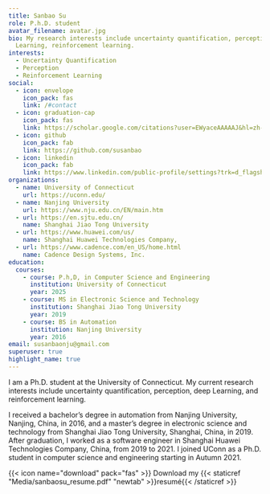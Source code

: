 ```yaml
---
title: Sanbao Su
role: P.h.D. student
avatar_filename: avatar.jpg
bio: My research interests include uncertainty quantification, perception, deep
  Learning, reinforcement learning.
interests:
  - Uncertainty Quantification
  - Perception
  - Reinforcement Learning
social:
  - icon: envelope
    icon_pack: fas
    link: /#contact
  - icon: graduation-cap
    icon_pack: fas
    link: https://scholar.google.com/citations?user=EWyaceAAAAAJ&hl=zh-CN
  - icon: github
    icon_pack: fab
    link: https://github.com/susanbao
  - icon: linkedin
    icon_pack: fab
    link: https://www.linkedin.com/public-profile/settings?trk=d_flagship3_profile_self_view_public_profile
organizations:
  - name: University of Connecticut
    url: https://uconn.edu/
  - name: Nanjing University
    url: https://www.nju.edu.cn/EN/main.htm
  - url: https://en.sjtu.edu.cn/
    name: Shanghai Jiao Tong University
  - url: https://www.huawei.com/us/
    name: Shanghai Huawei Technologies Company,
  - url: https://www.cadence.com/en_US/home.html
    name: Cadence Design Systems, Inc.
education:
  courses:
    - course: P.h,D, in Computer Science and Engineering
      institution: University of Connecticut
      year: 2025
    - course: MS in Electronic Science and Technology
      institution: Shanghai Jiao Tong University
      year: 2019
    - course: BS in Automation
      institution: Nanjing University
      year: 2016
email: susanbaonju@gmail.com
superuser: true
highlight_name: true
---
```

I am a Ph.D. student at the University of Connecticut. My current research interests include uncertainty quantification, perception, deep Learning, and reinforcement learning.


I received a bachelor’s degree in automation from Nanjing University, Nanjing, China, in 2016, and a master’s degree in electronic science and technology from Shanghai Jiao Tong University, Shanghai, China, in 2019. After graduation, I worked as a software engineer in Shanghai Huawei Technologies Company, China, from 2019 to 2021. I joined UConn as a Ph.D. student in computer science and engineering starting in Autumn 2021.


{{< icon name="download" pack="fas" >}} Download my {{< staticref "Media/sanbaosu_resume.pdf" "newtab" >}}resumé{{< /staticref >}}